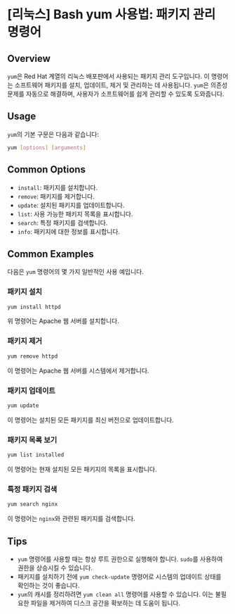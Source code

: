 # [리눅스] Bash yum 사용법: 패키지 관리 명령어

## Overview
`yum`은 Red Hat 계열의 리눅스 배포판에서 사용되는 패키지 관리 도구입니다. 이 명령어는 소프트웨어 패키지를 설치, 업데이트, 제거 및 관리하는 데 사용됩니다. `yum`은 의존성 문제를 자동으로 해결하며, 사용자가 소프트웨어를 쉽게 관리할 수 있도록 도와줍니다.

## Usage
`yum`의 기본 구문은 다음과 같습니다:

```bash
yum [options] [arguments]
```

## Common Options
- `install`: 패키지를 설치합니다.
- `remove`: 패키지를 제거합니다.
- `update`: 설치된 패키지를 업데이트합니다.
- `list`: 사용 가능한 패키지 목록을 표시합니다.
- `search`: 특정 패키지를 검색합니다.
- `info`: 패키지에 대한 정보를 표시합니다.

## Common Examples
다음은 `yum` 명령어의 몇 가지 일반적인 사용 예입니다.

### 패키지 설치
```bash
yum install httpd
```
위 명령어는 Apache 웹 서버를 설치합니다.

### 패키지 제거
```bash
yum remove httpd
```
이 명령어는 Apache 웹 서버를 시스템에서 제거합니다.

### 패키지 업데이트
```bash
yum update
```
이 명령어는 설치된 모든 패키지를 최신 버전으로 업데이트합니다.

### 패키지 목록 보기
```bash
yum list installed
```
이 명령어는 현재 설치된 모든 패키지의 목록을 표시합니다.

### 특정 패키지 검색
```bash
yum search nginx
```
이 명령어는 `nginx`와 관련된 패키지를 검색합니다.

## Tips
- `yum` 명령어를 사용할 때는 항상 루트 권한으로 실행해야 합니다. `sudo`를 사용하여 권한을 상승시킬 수 있습니다.
- 패키지를 설치하기 전에 `yum check-update` 명령어로 시스템의 업데이트 상태를 확인하는 것이 좋습니다.
- `yum`의 캐시를 정리하려면 `yum clean all` 명령어를 사용할 수 있습니다. 이는 불필요한 파일을 제거하여 디스크 공간을 확보하는 데 도움이 됩니다.